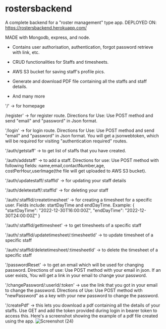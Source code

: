# rostersbackend
A complete backend for a "roster management" type app. 
DEPLOYED ON: https://rostersbackend.herokuapp.com/

MADE with Mongodb, express, and node. 

- Contains user authorisation, authentication, forgot password retrieve with link, etc. 


- CRUD functionalities for Staffs and timesheets. 


- AWS S3 bucket for saving staff's profile pics.


- Generate and download PDF file containing all the staffs and staff details.
- And many more



'/' -> for homepage

/register' -> for register route. Directions for Use: Use POST method and send "email" and "password" in Json format.

'/login' -> for login route. Directions for Use: Use POST method and send "email" and "password" in Json format. You will get a jsonwebtoken, which will be required for visiting "authentication required" routes.

'/auth/getstaff' -> to get list of staffs that you have created. 

'/auth/addstaff' -> to add a staff. Directions for use: Use POST method with following fields: name,email,contactNumber,age, costPerHour,userImage(the file will get uploaded to AWS S3 bucket).  

'/auth/updatestaff/:staffId' -> for updating your staff details

'/auth/deletestaff/:staffId' -> for deleting your staff

'/auth/:staffId/createtimesheet' -> for creating a timesheet for a specific user. Fields include: startDayTime and endDayTime.
Example: 
{
    "startDayTime": "2022-12-30T16:00:00Z",
    "endDayTime": "2022-12-30T24:00:00Z"
}

'/auth/:staffId/gettimesheet' -> to get timesheets of a specific staff

'/auth/:staffId/updatetimesheet/:timesheetId' -> to update timesheet of a specific staff 

'/auth/:staffId/deletetimesheet/:timesheetId' -> to delete the timesheet of a specific staff 

'/passwordReset' -> to get an email which will be used for changing password. Directions of use: Use POST method with your email in json. If an user exists, You will get a link in your email to change your password.

'/changePassword/:userId/:token' -> use the link that you got in your email to change the password. DIrections of Use: Use POST method with "newPassword" as a key with your new password to change the password. 

'/createPdf' -> this lets you download a pdf containing all the details of your staffs. Use GET and add the token provided during login in bearer token to access this.
Here's a screenshot showing the example of a pdf file created using the app. 
![Screenshot (24)](https://user-images.githubusercontent.com/82562466/198294919-51640de8-25c2-43aa-ab40-5dfdf58b4e70.png)

